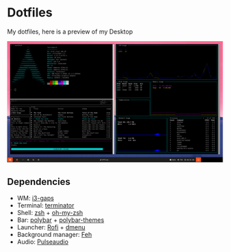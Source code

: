 # Dotfiles
My dotfiles, here is a preview of my Desktop

![screenshot](images/screenshot.png)

## Dependencies
- WM: [i3-gaps](https://archlinux.org/packages/community/x86_64/i3-gaps/)
- Terminal: [terminator](https://archlinux.org/packages/community/any/terminator/)
- Shell: [zsh](https://wiki.archlinux.org/index.php/zsh) + [oh-my-zsh](https://ohmyz.sh/)
- Bar: [polybar](https://wiki.archlinux.org/index.php/Polybar) + [polybar-themes](https://github.com/adi1090x/polybar-themes)
- Launcher: [Rofi](https://wiki.archlinux.org/index.php/Rofi) + [dmenu](https://tools.suckless.org/dmenu/)
- Background manager: [Feh](https://feh.finalrewind.org/)
- Audio: [Pulseaudio](https://en.wikipedia.org/wiki/PulseAudio)
